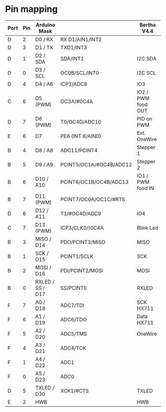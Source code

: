 Pin mapping
===========

Port | Pin | Arduino Mask     |                         | Bertha V4.4
-----|-----|------------------|-------------------------|-------------------
D    | 2   | D0 / RX          | RX D1/AIN1/INT2         |
D    | 3   | D1 / TX          | TXD1/INT3               |
D    | 1   | D2 / SDA         | SDA/INT1                | I2C SDA
D    | 0   | D3 / SCL         | OC0B/SCL/INT0           | I2C SCL
D    | 4   | D4 / A6          | ICP1/ADC8               | IO3
C    | 6   | D5 (PWM)         | OC3A/#0C4A              | IO2 / PWM food OUT
D    | 7   | D6 (PWM)         | T0/OC4D/ADC10           | PID on PWM
E    | 6   | D7               | PE6 (INT.6/AIN0)        | Ext. OneWire
B    | 4   | D8 / A8          | ADC11/PCINT4            | Stepper 1
B    | 5   | D9 / A9          | PCINT5/OC1A/#OC4B/ADC12 | Stepper 2
B    | 6   | D10 / A10        | PCINT6/OC1B/OC4B/ADC13  | IO1 / PWM food IN
B    | 7   | D11 (PWM)        | PCINT7/OC0A/OC1C/#RTS   |
D    | 6   | D12 / A11        | T1/#OC4D/ADC9           | IO4
C    | 7   | D13 (PWM)        | ICP3/CLK0/)0C4A         | Blink Led
B    | 3   | MISO / D14       | PDO/PCINT3/MISO         | MISO
B    | 1   | SCK / D15        | PCINT1/SCLK             | SCK
B    | 2   | MOSI / D16       | PDI/PCINT2/MOSI         | MOSI
B    | 0   | RXLED / SS / D17 | SS/PCINT0               | RXLED
F    | 7   | A0 / D18         | ADC7/TDI                | SCK HX711
F    | 6   | A1 / D19         | ADC6/TDO                | Data HX711
F    | 5   | A2 / D20         | ADC5/TMS                | OneWire
F    | 4   | A3 / D21         | ADC4/TCK                |
F    | 1   | A4 / D22         | ADC1                    |
F    | 0   | A5 / D23         | ADC0                    |
D    | 5   | TXLED / D30      | XCK1/#CTS               | TXLED
E    | 2   | HWB              |                         | HWB
